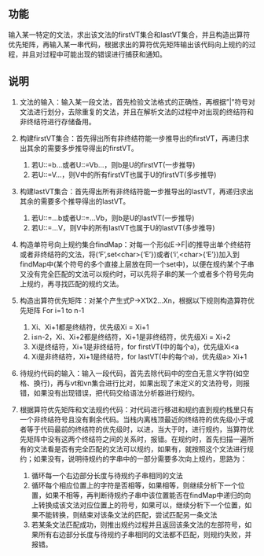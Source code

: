 ## 功能
输入某一特定的文法，求出该文法的firstVT集合和lastVT集合，并且构造出算符优先矩阵，再输入某一串代码，根据求出的算符优先矩阵输出该代码向上规约的过程，并且对过程中可能出现的错误进行捕获和通知。

## 说明
1.  文法的输入：输入某一段文法，首先检验文法格式的正确性，再根据”|”符号对文法进行划分，去除重复的文法，并且在解析文法的过程中对出现的终结符和非终结符进行存储备用。
2.	构建firstVT集合：首先得出所有非终结符能一步推导出的firstVT，再递归求出其余的需要多步推导得出的firstVT。
    1.  若U::=b…或者U::=Vb…，则b是U的firstVT(一步推导)
    2.  若U::=V…，则V中的所有firstVT也属于U的firstVT(多步推导)
3.	构建lastVT集合：首先得出所有非终结符能一步推导出的lastVT，再递归求出其余的需要多个推导得出的lastVT。
    1.  若U::=…b或者U::=…Vb，则b是U的lastVT(一步推导)
    2.	若U::=…V，则V中的所有lastVT也属于U的lastVT(多步推导)

4.	构造单符号向上规约集合findMap：对每一个形似E->F|i的推导出单个终结符或者非终结符的文法，将(‘F’,set<char&gt;{‘E’})或者(‘i’,<char&gt;{‘E’})加入到findMap中(某个符号的多个直接上层放在同一个set中)，以便在规约某个子串又没有完全匹配的文法可以规约时，可以先将子串的某一个或者多个符号先向上规约，再寻找匹配的规约文法。
5.	构造出算符优先矩阵：对某个产生式P->X1X2...Xn，根据以下规则构造算符优先矩阵 For i=1 to n-1
    1.	Xi、Xi+1都是终结符，优先级Xi = Xi+1
    2.	i≤n-2，Xi、Xi+2都是终结符，Xi+1是非终结符，优先级Xi = Xi+2
    3.	Xi是终结符，Xi+1是非终结符，for firstVT(中的每个a)，优先级Xi<a
    4.	Xi是非终结符，Xi+1是终结符，for lastVT(中的每个a)，优先级a> Xi+1
6.	待规约代码的输入：输入一段代码，首先去除代码中的空白无意义字符(如空格、换行)，再与vt和vn集合进行比对，如果出现了未定义的文法符号，则报错，如果没有出现错误，把代码交给语法分析器进行规约。
7.	根据算符优先矩阵和文法规约代码：对代码进行移进和规约直到规约栈里只有一个非终结符号且没有剩余代码。当栈内离栈顶最近的终结符的优先级小于或者等于代码最前的终结符的优先级时，以进，当大于时，进行规约，当算符优先矩阵中没有这两个终结符之间的关系时，报错。在规约时，首先扫描一遍所有的文法看是否有完全匹配的文法可以规约，如果有，就按照这个文法进行规约；如果没有，说明待规约的字串中的一部分需要多次向上规约，思路为：
    1.	循环每一个右边部分长度与待规约子串相同的文法
    2.	循环每个相应位置上的字符是否相等，如果相等，则继续分析下一个位置，如果不相等，再判断待规约子串中该位置能否在findMap中递归的向上转换成该文法对应位置上的符号，如果可以，继续分析下一个位置，如果不能转换，则结束对该条文法的匹配，尝试匹配另一条文法
    3.	若某条文法匹配成功，则推出规约过程并且返回该条文法的左部符号，如果所有右边部分长度与待规约子串相同的文法都不匹配，则规约失败，并报错。
